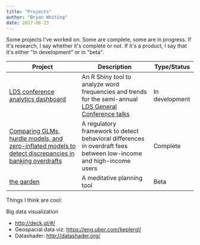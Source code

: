 ```yaml
---
title: "Projects"
author: "Bryan Whiting"
date: 2017-06-23
---
```


Some projects I've worked on. Some are complete, some are in progress. If it's research, I say whether it's complete or not. If it's a product, I say that it's either "In development" or in "beta".

|Project | Description | Type/Status|
|-----|------|------|
|[LDS conference analytics dashboard](https://github.com/bryanwhiting/ldsconf-analysis) |An R Shiny tool to analyze word frequencies and trends for the semi-annual [LDS General Conference talks](https://www.lds.org/general-conference/?lang=eng)|In development|
|[Comparing GLMs, hurdle models, and zero-inflated models to detect discrepancies in banking overdrafts](https://github.com/bryanwhiting/banking_overdrafts/blob/master/overdraft-GLMs.pdf)|A regulatory framework to detect behavioral differences in overdraft fees between low-income and high-income users|Complete|
|[the garden](https://github.com/bryanwhiting/the-garden)|A meditative planning tool| Beta|



Things I think are cool:

Big data visualization

* http://deck.gl/#/ 
* Geospacial data viz: https://eng.uber.com/keplergl/ 
* Datashader: http://datashader.org/

